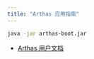 ```yaml
---
title: "Arthas 应用指南"
---
```


```sh
java -jar arthas-boot.jar
```

- [Arthas 用户文档](https://arthas.aliyun.com/doc/)